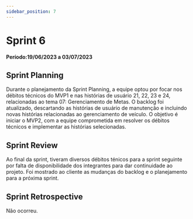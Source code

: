 ```yaml
---
sidebar_position: 7
---
```


# Sprint 6

**Período:19/06/2023 a 03/07/2023**

## Sprint Planning

Durante o planejamento da Sprint Planning, a equipe optou por focar nos débitos técnicos do MVP1 e nas histórias de usuário 21, 22, 23 e 24, relacionadas ao tema 07: Gerenciamento de Metas. O backlog foi atualizado, descartando as histórias de usuário de manutenção e incluindo novas histórias relacionadas ao gerenciamento de veículo. O objetivo é iniciar o MVP2, com a equipe comprometida em resolver os débitos técnicos e implementar as histórias selecionadas.

## Sprint Review
Ao final da sprint, tiveram diversos débitos ténicos para a sprint seguinte por falta de disponibilidade dos integrantes para dar continuidade ao projeto. Foi mostrado ao cliente as mudanças do backlog e o planejamento para a próxima sprint.

## Sprint Retrospective

Não ocorreu.
